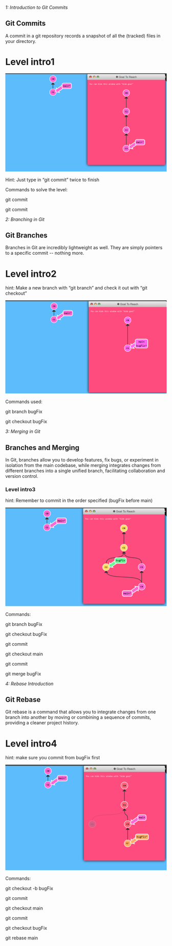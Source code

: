 *1: Introduction to Git Commits*

## Git Commits

A commit in a git repository records a snapshot of all the (tracked) files in your directory.

# **Level intro1**

![git1](./git1.png)

Hint: Just type in “git commit” twice to finish

Commands to solve the level:

git commit

git commit


*2: Branching in Git*

## Git Branches

Branches in Git are incredibly lightweight as well. They are simply pointers to a specific commit -- nothing more.

# **Level intro2**

hint: Make a new branch with “git branch” and check it out with “git checkout”

![git2](./git2.png)

Commands used:

git branch bugFix

git checkout bugFix

*3: Merging in Git*

## Branches and Merging

In Git, branches allow you to develop features, fix bugs, or experiment in isolation from the main codebase, while merging integrates changes from different branches into a single unified branch, facilitating collaboration and version control.

### **Level intro3**

hint: Remember to commit in the order specified (bugFix before main)

![git3](./git3.png)


Commands:

git branch bugFix

git checkout bugFix

git commit

git checkout main

git commit

git merge bugFix

*4: Rebase Introduction*

## Git Rebase

Git rebase is a command that allows you to integrate changes from one branch into another by moving or combining a sequence of commits, providing a cleaner project history.

# **Level intro4**

hint: make sure you commit from bugFix first

![git4](./git4.png)

Commands:

git checkout -b bugFix

git commit

git checkout main

git commit

git checkout bugFix

git rebase main